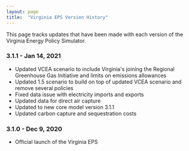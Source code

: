 ```yaml
---
layout: page
title:	"Virginia EPS Version History"
---
```

This page tracks updates that have been made with each version of the Virginia Energy Policy Simulator.

### **3.1.1 - Jan 14, 2021**
* Updated VCEA scenario to include Virginia's joining the Regional Greenhouse Gas Initiative and limits on emissions allowances
* Updated 1.5 scenario to build on top of updated VCEA scenario and remove several policies
* Fixed data issue with electricity imports and exports
* Updated data for direct air capture
* Updated to new core model version 3.1.1
* Updated carbon capture and sequestration costs


### **3.1.0 - Dec 9, 2020**

* Official launch of the Virginia EPS